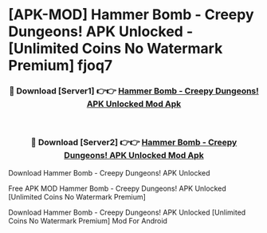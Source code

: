 # [APK-MOD] Hammer Bomb - Creepy Dungeons! APK Unlocked - [Unlimited Coins No Watermark Premium] fjoq7



<div align="center">
<h3>🔴 Download [Server1] 👉👉 <a href="https://momento.my/?title=Hammer_Bomb_-_Creepy_Dungeons!_APK_Unlocked">Hammer Bomb - Creepy Dungeons! APK Unlocked Mod Apk</a></h3><br>

<h3>🔴 Download [Server2] 👉👉 <a href="https://momento.my/?title=Hammer_Bomb_-_Creepy_Dungeons!_APK_Unlocked">Hammer Bomb - Creepy Dungeons! APK Unlocked Mod Apk</a></h3>
</div>



Download Hammer Bomb - Creepy Dungeons! APK Unlocked 

Free APK MOD Hammer Bomb - Creepy Dungeons! APK Unlocked [Unlimited Coins No Watermark Premium]

Download Hammer Bomb - Creepy Dungeons! APK Unlocked [Unlimited Coins No Watermark Premium] Mod For Android
